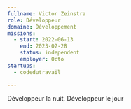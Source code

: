 ```yaml
---
fullname: Victor Zeinstra
role: Développeur
domaine: Développement
missions:
  - start: 2022-06-13
    end: 2023-02-28
    status: independent
    employer: Octo
startups:
  - codedutravail

---
```

Développeur la nuit, Développeur le jour
